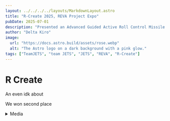 ```yaml
---
layout: ../../../../layouts/MarkdownLayout.astro
title: "R-Create 2025, REVA Project Expo"
pubDate: 2025-07-01
description: "Presented an Advanced Guided Active Roll Control Missile at R-Create 2025, the REVA Project Expo organized by REVA University."
author: "Delta Kiro"
image:
  url: "https://docs.astro.build/assets/rose.webp"
  alt: "The Astro logo on a dark background with a pink glow."
tags: ["TeamJETS", "team JETS", "JETS", "REVA", "R-Create"]
---
```


# R Create

An even idk about

We won second place

<details>
<summary>Media</summary>

![Team JETS members receiving certificate for prize](../../../../assets/competitions-exhibitions/r-create/rcreate.png)

![Watashi presenting](../../../../assets/competitions-exhibitions/r-create/rcreate-2.jpg)

![Projects presented](../../../../assets/competitions-exhibitions/r-create/projects.jpg)

</details>

<br />
<br />
